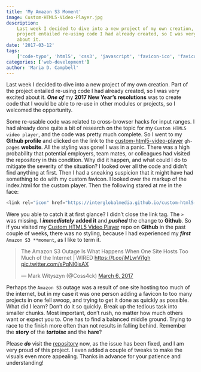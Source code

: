 ```yaml
---
title: 'My Amazon S3 Moment'
image: Custom-HTML5-Video-Player.jpg
description:
    Last week I decided to dive into a new project of my own creation, and the
    project entailed re-using code I had already created, so I was very excited
    about it.
date: '2017-03-12'
tags:
    ['code-typo', 'html5', 'css3', 'javascript', 'favicon-ico', 'favicon-link']
categories: ['web-development']
author: 'Maria D. Campbell'
---
```


Last week I decided to dive into a new project of my own creation. Part of the
project entailed re-using code I had already created, so I was very excited
about it. **_One of_** my **2017 New Year’s resolutions** was to create code
that I would be able to re-use in other modules or projects, so I welcomed the
opportunity.

Some re-usable code was related to cross-browser hacks for input ranges. I had
already done quite a bit of research on the topic for my
`Custom HTML5 video player`, and the code was pretty much complete. So I went to
my **Github profile** and clicked on the link to the
[custom-html5-video-player](https://github.com/interglobalmedia/custom-html5-video-player)
`gh-pages` **website**. All the styling was gone! I was in a panic. There was a
high probability that potential employers, team mates, or colleagues had visited
the repository in this condition. Why did it happen, and what could I do to
mitigate the severity of the situation? I looked over all the code and didn’t
find anything at first. Then I had a sneaking suspicion that it might have had
something to do with my custom favicon. I looked over the markup of the
index.html for the custom player. Then the following stared at me in the face:

```js
<link rel="icon" href="https://interglobalmedia.github.io/custom-html5-video-player/favicon.ico" /
```

Were you able to catch it at first glance? I didn’t close the link tag. The `>`
was missing. I **_immediately_** **added it** and **_pushed_** the change to
**Github**. So if you visited my
[Custom HTML5 Video Player](https://interglobalmedia.github.io/custom-html5-video-player/)
repo on **Github** in the past couple of weeks, there was no styling, because I
had experienced my **_first_** `Amazon S3 **moment`, as I like to term it.

<blockquote class="twitter-tweet" data-lang="en"><p lang="en" dir="ltr">The Amazon S3 Outage Is What Happens When One Site Hosts Too Much of the Internet | WIRED <a href="https://t.co/jMLvrVi1gh">https://t.co/jMLvrVi1gh</a> <a href="https://t.co/sPqNl0isAX">pic.twitter.com/sPqNl0isAX</a></p>&mdash; Mark Wityszyn (@Coss4ck) <a href="https://twitter.com/Coss4ck/status/838765117517021185?ref_src=twsrc%5Etfw">March 6, 2017</a></blockquote>
<script async src="https://platform.twitter.com/widgets.js" charset="utf-8"></script>

Perhaps the `Amazon S3` outage was a result of one site hosting too much of the
internet, but in my case it was one person adding a favicon to too many projects
in one fell swoop, and trying to get it done as quickly as possible. What did I
learn? Don’t do it so quickly. Break up the tedious task into smaller chunks.
Most important, don’t rush, no matter how much others want or expect you to. One
has to find a balanced middle ground. Trying to race to the finish more often
than not results in falling behind. Remember the **story** of the **_tortoise_**
and the **hare**?

Please **_do_** visit the
[repository](https://interglobalmedia.github.io/custom-html5-video-player/) now,
as the issue has been fixed, and I am very proud of this project. I even added a
couple of tweaks to make the visuals even more appealing. Thanks in advance for
your patience and understanding!
